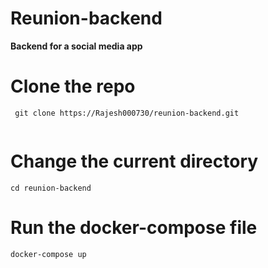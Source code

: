 # **Reunion-backend**
**Backend for a social media app**

# **Clone the repo**
```
 git clone https://Rajesh000730/reunion-backend.git
 
 ```
# **Change the current directory**
```
cd reunion-backend
```
# **Run the docker-compose file**
```
docker-compose up

```
